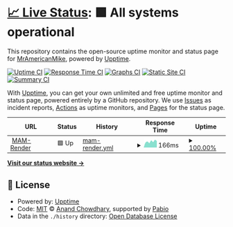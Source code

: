 # [📈 Live Status](https://MrAmericanMike.github.io/funkytown): <!--live status--> **🟩 All systems operational**

This repository contains the open-source uptime monitor and status page for [MrAmericanMike](https://MrAmericanMike.github.io/funkytown), powered by [Upptime](https://github.com/upptime/upptime).

[![Uptime CI](https://github.com/MrAmericanMike/funkytown/workflows/Uptime%20CI/badge.svg)](https://github.com/MrAmericanMike/funkytown/actions?query=workflow%3A%22Uptime+CI%22)
[![Response Time CI](https://github.com/MrAmericanMike/funkytown/workflows/Response%20Time%20CI/badge.svg)](https://github.com/MrAmericanMike/funkytown/actions?query=workflow%3A%22Response+Time+CI%22)
[![Graphs CI](https://github.com/MrAmericanMike/funkytown/workflows/Graphs%20CI/badge.svg)](https://github.com/MrAmericanMike/funkytown/actions?query=workflow%3A%22Graphs+CI%22)
[![Static Site CI](https://github.com/MrAmericanMike/funkytown/workflows/Static%20Site%20CI/badge.svg)](https://github.com/MrAmericanMike/funkytown/actions?query=workflow%3A%22Static+Site+CI%22)
[![Summary CI](https://github.com/MrAmericanMike/funkytown/workflows/Summary%20CI/badge.svg)](https://github.com/MrAmericanMike/funkytown/actions?query=workflow%3A%22Summary+CI%22)

With [Upptime](https://upptime.js.org), you can get your own unlimited and free uptime monitor and status page, powered entirely by a GitHub repository. We use [Issues](https://github.com/MrAmericanMike/funkytown/issues) as incident reports, [Actions](https://github.com/MrAmericanMike/funkytown/actions) as uptime monitors, and [Pages](https://MrAmericanMike.github.io/funkytown) for the status page.

<!--start: status pages-->
<!-- This summary is generated by Upptime (https://github.com/upptime/upptime) -->
<!-- Do not edit this manually, your changes will be overwritten -->
<!-- prettier-ignore -->
| URL | Status | History | Response Time | Uptime |
| --- | ------ | ------- | ------------- | ------ |
| <img alt="" src="https://icons.duckduckgo.com/ip3/mam.onrender.com.ico" height="13"> [MAM-Render](https://mam.onrender.com/) | 🟩 Up | [mam-render.yml](https://github.com/MrAmericanMike/funkytown/commits/HEAD/history/mam-render.yml) | <details><summary><img alt="Response time graph" src="./graphs/mam-render/response-time-week.png" height="20"> 166ms</summary><br><a href="https://MrAmericanMike.github.io/funkytown/history/mam-render"><img alt="Response time 184" src="https://img.shields.io/endpoint?url=https%3A%2F%2Fraw.githubusercontent.com%2FMrAmericanMike%2Ffunkytown%2FHEAD%2Fapi%2Fmam-render%2Fresponse-time.json"></a><br><a href="https://MrAmericanMike.github.io/funkytown/history/mam-render"><img alt="24-hour response time 154" src="https://img.shields.io/endpoint?url=https%3A%2F%2Fraw.githubusercontent.com%2FMrAmericanMike%2Ffunkytown%2FHEAD%2Fapi%2Fmam-render%2Fresponse-time-day.json"></a><br><a href="https://MrAmericanMike.github.io/funkytown/history/mam-render"><img alt="7-day response time 166" src="https://img.shields.io/endpoint?url=https%3A%2F%2Fraw.githubusercontent.com%2FMrAmericanMike%2Ffunkytown%2FHEAD%2Fapi%2Fmam-render%2Fresponse-time-week.json"></a><br><a href="https://MrAmericanMike.github.io/funkytown/history/mam-render"><img alt="30-day response time 172" src="https://img.shields.io/endpoint?url=https%3A%2F%2Fraw.githubusercontent.com%2FMrAmericanMike%2Ffunkytown%2FHEAD%2Fapi%2Fmam-render%2Fresponse-time-month.json"></a><br><a href="https://MrAmericanMike.github.io/funkytown/history/mam-render"><img alt="1-year response time 184" src="https://img.shields.io/endpoint?url=https%3A%2F%2Fraw.githubusercontent.com%2FMrAmericanMike%2Ffunkytown%2FHEAD%2Fapi%2Fmam-render%2Fresponse-time-year.json"></a></details> | <details><summary><a href="https://MrAmericanMike.github.io/funkytown/history/mam-render">100.00%</a></summary><a href="https://MrAmericanMike.github.io/funkytown/history/mam-render"><img alt="All-time uptime 100.00%" src="https://img.shields.io/endpoint?url=https%3A%2F%2Fraw.githubusercontent.com%2FMrAmericanMike%2Ffunkytown%2FHEAD%2Fapi%2Fmam-render%2Fuptime.json"></a><br><a href="https://MrAmericanMike.github.io/funkytown/history/mam-render"><img alt="24-hour uptime 100.00%" src="https://img.shields.io/endpoint?url=https%3A%2F%2Fraw.githubusercontent.com%2FMrAmericanMike%2Ffunkytown%2FHEAD%2Fapi%2Fmam-render%2Fuptime-day.json"></a><br><a href="https://MrAmericanMike.github.io/funkytown/history/mam-render"><img alt="7-day uptime 100.00%" src="https://img.shields.io/endpoint?url=https%3A%2F%2Fraw.githubusercontent.com%2FMrAmericanMike%2Ffunkytown%2FHEAD%2Fapi%2Fmam-render%2Fuptime-week.json"></a><br><a href="https://MrAmericanMike.github.io/funkytown/history/mam-render"><img alt="30-day uptime 100.00%" src="https://img.shields.io/endpoint?url=https%3A%2F%2Fraw.githubusercontent.com%2FMrAmericanMike%2Ffunkytown%2FHEAD%2Fapi%2Fmam-render%2Fuptime-month.json"></a><br><a href="https://MrAmericanMike.github.io/funkytown/history/mam-render"><img alt="1-year uptime 100.00%" src="https://img.shields.io/endpoint?url=https%3A%2F%2Fraw.githubusercontent.com%2FMrAmericanMike%2Ffunkytown%2FHEAD%2Fapi%2Fmam-render%2Fuptime-year.json"></a></details>

<!--end: status pages-->

[**Visit our status website →**](https://MrAmericanMike.github.io/funkytown)

## 📄 License

- Powered by: [Upptime](https://github.com/upptime/upptime)
- Code: [MIT](./LICENSE) © [Anand Chowdhary](https://anandchowdhary.com), supported by [Pabio](https://pabio.com)
- Data in the `./history` directory: [Open Database License](https://opendatacommons.org/licenses/odbl/1-0/)
